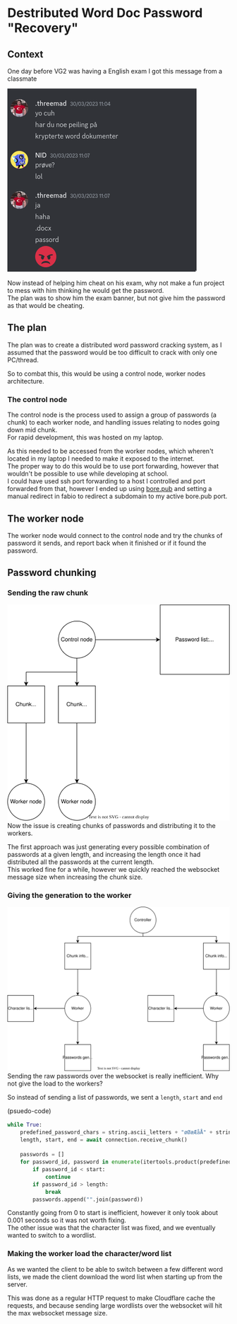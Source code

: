 # Destributed Word Doc Password "Recovery"
## Context
One day before VG2 was having a English exam I got this message from a classmate  

![classmate asking for help on cracking a exam password](images/pawel-word-password.png)  

Now instead of helping him cheat on his exam, why not make a fun project to mess with him thinking he would get the password.  
The plan was to show him the exam banner, but not give him the password as that would be cheating.  

## The plan
The plan was to create a distributed word password cracking system, as I assumed that the password would be too difficult to crack with only one PC/thread.  

So to combat this, this would be using a control node, worker nodes architecture.  

### The control node
The control node is the process used to assign a group of passwords (a chunk) to each worker node, and handling issues relating to nodes going down mid chunk.  
For rapid development, this was hosted on my laptop.  

As this needed to be accessed from the worker nodes, which wheren't located in my laptop I needed to make it exposed to the internet.  
The proper way to do this would be to use port forwarding, however that wouldn't be possible to use while developing at school.  
I could have used ssh port forwarding to a host I controlled and port forwarded from that, however I ended up using [bore.pub](https://bore.pub) and setting a manual redirect in fabio to redirect a subdomain to my active bore.pub port.  

## The worker node
The worker node would connect to the control node and try the chunks of password it sends, and report back when it finished or if it found the password.  

## Password chunking
### Sending the raw chunk
![](images/controller-generated-chunks.svg)  
Now the issue is creating chunks of passwords and distributing it to the workers.  

The first approach was just generating every possible combination of passwords at a given length, and increasing the length once it had distributed all the passwords at the current length.  
This worked fine for a while, however we quickly reached the websocket message size when increasing the chunk size.  

### Giving the generation to the worker
![](images/worker-generated-chunks.svg)  
Sending the raw passwords over the websocket is really inefficient. Why not give the load to the workers?  

So instead of sending a list of passwords, we sent a `length`, `start` and `end`  

(psuedo-code)  
```py
while True:
    predefined_password_chars = string.ascii_letters + "øØæÆåÅ" + string.digits
    length, start, end = await connection.receive_chunk()
    
    passwords = []
    for password_id, password in enumerate(itertools.product(predefined_password_chars, repeat=length)):
        if password_id < start:
            continue
        if password_id > length:
            break
        passwords.append("".join(password))
```

Constantly going from 0 to start is inefficient, however it only took about 0.001 seconds so it was not worth fixing.  
The other issue was that the character list was fixed, and we eventually wanted to switch to a wordlist.  

### Making the worker load the character/word list
As we wanted the client to be able to switch between a few different word lists, we made the client download the word list when starting up from the server.  

This was done as a regular HTTP request to make Cloudflare cache the requests, and because sending large wordlists over the websocket will hit the max websocket message size.
